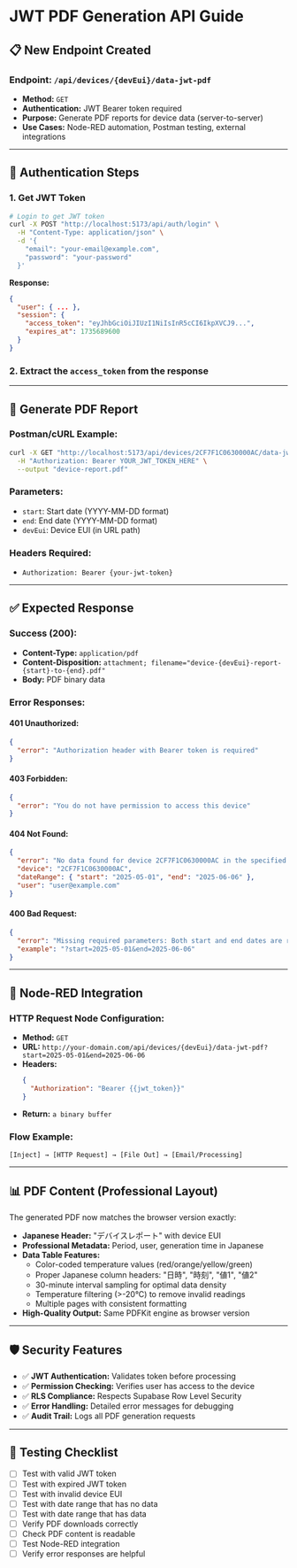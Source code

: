 # JWT PDF Generation API Guide

## 📋 **New Endpoint Created**

### **Endpoint:** `/api/devices/{devEui}/data-jwt-pdf`
- **Method:** `GET`
- **Authentication:** JWT Bearer token required
- **Purpose:** Generate PDF reports for device data (server-to-server)
- **Use Cases:** Node-RED automation, Postman testing, external integrations

---

## 🔑 **Authentication Steps**

### 1. **Get JWT Token**
```bash
# Login to get JWT token
curl -X POST "http://localhost:5173/api/auth/login" \
  -H "Content-Type: application/json" \
  -d '{
    "email": "your-email@example.com",
    "password": "your-password"
  }'
```

**Response:**
```json
{
  "user": { ... },
  "session": {
    "access_token": "eyJhbGciOiJIUzI1NiIsInR5cCI6IkpXVCJ9...",
    "expires_at": 1735689600
  }
}
```

### 2. **Extract the `access_token`** from the response

---

## 📄 **Generate PDF Report**

### **Postman/cURL Example:**
```bash
curl -X GET "http://localhost:5173/api/devices/2CF7F1C0630000AC/data-jwt-pdf?start=2025-05-01&end=2025-06-06" \
  -H "Authorization: Bearer YOUR_JWT_TOKEN_HERE" \
  --output "device-report.pdf"
```

### **Parameters:**
- `start`: Start date (YYYY-MM-DD format)
- `end`: End date (YYYY-MM-DD format)
- `devEui`: Device EUI (in URL path)

### **Headers Required:**
- `Authorization: Bearer {your-jwt-token}`

---

## ✅ **Expected Response**

### **Success (200):**
- **Content-Type:** `application/pdf`
- **Content-Disposition:** `attachment; filename="device-{devEui}-report-{start}-to-{end}.pdf"`
- **Body:** PDF binary data

### **Error Responses:**

#### **401 Unauthorized:**
```json
{
  "error": "Authorization header with Bearer token is required"
}
```

#### **403 Forbidden:**
```json
{
  "error": "You do not have permission to access this device"
}
```

#### **404 Not Found:**
```json
{
  "error": "No data found for device 2CF7F1C0630000AC in the specified date range",
  "device": "2CF7F1C0630000AC",
  "dateRange": { "start": "2025-05-01", "end": "2025-06-06" },
  "user": "user@example.com"
}
```

#### **400 Bad Request:**
```json
{
  "error": "Missing required parameters: Both start and end dates are required",
  "example": "?start=2025-05-01&end=2025-06-06"
}
```

---

## 🤖 **Node-RED Integration**

### **HTTP Request Node Configuration:**
- **Method:** `GET`
- **URL:** `http://your-domain.com/api/devices/{devEui}/data-jwt-pdf?start=2025-05-01&end=2025-06-06`
- **Headers:** 
  ```json
  {
    "Authorization": "Bearer {{jwt_token}}"
  }
  ```
- **Return:** `a binary buffer`

### **Flow Example:**
```
[Inject] → [HTTP Request] → [File Out] → [Email/Processing]
```

---

## 📊 **PDF Content (Professional Layout)**

The generated PDF now matches the browser version exactly:
- **Japanese Header:** "デバイスレポート" with device EUI
- **Professional Metadata:** Period, user, generation time in Japanese
- **Data Table Features:**
  - Color-coded temperature values (red/orange/yellow/green)
  - Proper Japanese column headers: "日時", "時刻", "値1", "値2"
  - 30-minute interval sampling for optimal data density
  - Temperature filtering (>-20°C) to remove invalid readings
  - Multiple pages with consistent formatting
- **High-Quality Output:** Same PDFKit engine as browser version

---

## 🛡️ **Security Features**

- ✅ **JWT Authentication:** Validates token before processing
- ✅ **Permission Checking:** Verifies user has access to the device
- ✅ **RLS Compliance:** Respects Supabase Row Level Security
- ✅ **Error Handling:** Detailed error messages for debugging
- ✅ **Audit Trail:** Logs all PDF generation requests

---

## 🧪 **Testing Checklist**

- [ ] Test with valid JWT token
- [ ] Test with expired JWT token
- [ ] Test with invalid device EUI
- [ ] Test with date range that has no data
- [ ] Test with date range that has data
- [ ] Verify PDF downloads correctly
- [ ] Check PDF content is readable
- [ ] Test Node-RED integration
- [ ] Verify error responses are helpful 